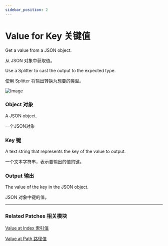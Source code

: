 ```yaml
---
sidebar_position: 2
---
```


# Value for Key 关键值

Get a value from a JSON object.

从 JSON 对象中获取值。

Use a Splitter to cast the output to the expected type.

使用 Splitter 将输出转换为想要的类型。

![Image](https://s3.us-west-2.amazonaws.com/secure.notion-static.com/a5729042-59b2-4e5e-943e-8e812b42156f/Untitled.png?X-Amz-Algorithm=AWS4-HMAC-SHA256&X-Amz-Content-Sha256=UNSIGNED-PAYLOAD&X-Amz-Credential=AKIAT73L2G45EIPT3X45%2F20220602%2Fus-west-2%2Fs3%2Faws4_request&X-Amz-Date=20220602T165045Z&X-Amz-Expires=86400&X-Amz-Signature=40c57f0893a9391b996538fa6d450ef25a5ee1715e2f74e4897e229978e7be6e&X-Amz-SignedHeaders=host&response-content-disposition=filename%20%3D%22Untitled.png%22&x-id=GetObject)

### Object 对象

A JSON object.

一个JSON对象

### Key 键

A text string that represents the key of the value to output.

一个文本字符串，表示要输出的值的键。

### Output 输出

The value of the key in the JSON object.

JSON 对象中键的值。

------

### Related Patches 相关模块

[Value at Index 索引值](./Value%20at%20Index)

[Value at Path 路径值](./Value%20at%20Path)
